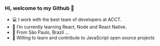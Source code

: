 ### Hi, welcome to my Github 👋

- 💻 I work with the best team of developers at ACCT.
- 🌱 I’m currently learning React, Node and React Native.
- 📍  From São Paulo, Brazil ...
- 🚀 Willing to learn and contribute to JavaScript open source projects

